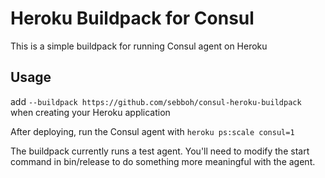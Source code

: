 # Heroku Buildpack for Consul

This is a simple buildpack for running Consul agent on Heroku

## Usage

add `--buildpack https://github.com/sebboh/consul-heroku-buildpack` when creating your Heroku application

After deploying, run the Consul agent with `heroku ps:scale consul=1`

The buildpack currently runs a test agent. You'll need to modify the start command in bin/release to do something more meaningful with the agent.

